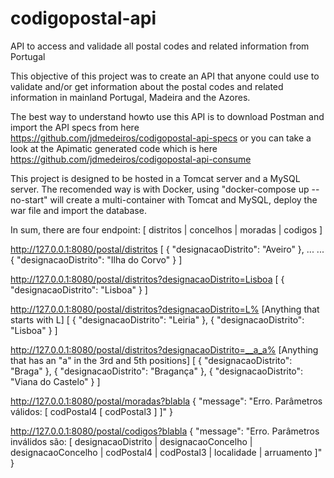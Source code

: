 # codigopostal-api
API to access and validade all postal codes and related information from Portugal

This objective of this project was to create an API that anyone could use to validate and/or get information about the postal codes and related information in mainland Portugal, Madeira and the Azores.

The best way to understand howto use this API is to download Postman and import the API specs from here https://github.com/jdmedeiros/codigopostal-api-specs or you can take a look at the Apimatic generated code which is here https://github.com/jdmedeiros/codigopostal-api-consume 

This project is designed to be hosted in a Tomcat server and a MySQL server. The recomended way is with Docker, using "docker-compose up --no-start" will create a multi-container with Tomcat and MySQL, deploy the war file and import the database.

In sum, there are four endpoint: [ distritos | concelhos | moradas | codigos ]

http://127.0.0.1:8080/postal/distritos
[
    {
        "designacaoDistrito": "Aveiro"
    },
    ...
    ...
    {
        "designacaoDistrito": "Ilha do Corvo"
    }
]


http://127.0.0.1:8080/postal/distritos?designacaoDistrito=Lisboa
[
    {
        "designacaoDistrito": "Lisboa"
    }
]

http://127.0.0.1:8080/postal/distritos?designacaoDistrito=L% [Anything that starts with L]
[
    {
        "designacaoDistrito": "Leiria"
    },
    {
        "designacaoDistrito": "Lisboa"
    }
]

http://127.0.0.1:8080/postal/distritos?designacaoDistrito=__a_a% [Anything that has an "a" in the 3rd and 5th positions]
[
    {
        "designacaoDistrito": "Braga"
    },
    {
        "designacaoDistrito": "Bragança"
    },
    {
        "designacaoDistrito": "Viana do Castelo"
    }
]

http://127.0.0.1:8080/postal/moradas?blabla
{
    "message": "Erro. Parâmetros válidos: [ codPostal4 [ codPostal3 ] ]"
}

http://127.0.0.1:8080/postal/codigos?blabla
{
    "message": "Erro. Parâmetros inválidos são: [ designacaoDistrito | designacaoConcelho | designacaoConcelho | codPostal4 | codPostal3 | localidade | arruamento ]"
}

 
